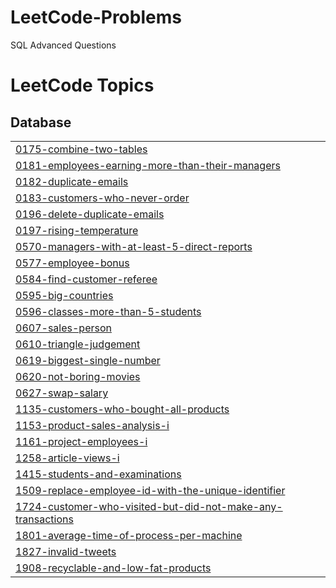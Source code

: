 # LeetCode-Problems
SQL Advanced Questions 

<!---LeetCode Topics Start-->
# LeetCode Topics
## Database
|  |
| ------- |
| [0175-combine-two-tables](https://github.com/pranatim19/LeetCode-Problems/tree/master/0175-combine-two-tables) |
| [0181-employees-earning-more-than-their-managers](https://github.com/pranatim19/LeetCode-Problems/tree/master/0181-employees-earning-more-than-their-managers) |
| [0182-duplicate-emails](https://github.com/pranatim19/LeetCode-Problems/tree/master/0182-duplicate-emails) |
| [0183-customers-who-never-order](https://github.com/pranatim19/LeetCode-Problems/tree/master/0183-customers-who-never-order) |
| [0196-delete-duplicate-emails](https://github.com/pranatim19/LeetCode-Problems/tree/master/0196-delete-duplicate-emails) |
| [0197-rising-temperature](https://github.com/pranatim19/LeetCode-Problems/tree/master/0197-rising-temperature) |
| [0570-managers-with-at-least-5-direct-reports](https://github.com/pranatim19/LeetCode-Problems/tree/master/0570-managers-with-at-least-5-direct-reports) |
| [0577-employee-bonus](https://github.com/pranatim19/LeetCode-Problems/tree/master/0577-employee-bonus) |
| [0584-find-customer-referee](https://github.com/pranatim19/LeetCode-Problems/tree/master/0584-find-customer-referee) |
| [0595-big-countries](https://github.com/pranatim19/LeetCode-Problems/tree/master/0595-big-countries) |
| [0596-classes-more-than-5-students](https://github.com/pranatim19/LeetCode-Problems/tree/master/0596-classes-more-than-5-students) |
| [0607-sales-person](https://github.com/pranatim19/LeetCode-Problems/tree/master/0607-sales-person) |
| [0610-triangle-judgement](https://github.com/pranatim19/LeetCode-Problems/tree/master/0610-triangle-judgement) |
| [0619-biggest-single-number](https://github.com/pranatim19/LeetCode-Problems/tree/master/0619-biggest-single-number) |
| [0620-not-boring-movies](https://github.com/pranatim19/LeetCode-Problems/tree/master/0620-not-boring-movies) |
| [0627-swap-salary](https://github.com/pranatim19/LeetCode-Problems/tree/master/0627-swap-salary) |
| [1135-customers-who-bought-all-products](https://github.com/pranatim19/LeetCode-Problems/tree/master/1135-customers-who-bought-all-products) |
| [1153-product-sales-analysis-i](https://github.com/pranatim19/LeetCode-Problems/tree/master/1153-product-sales-analysis-i) |
| [1161-project-employees-i](https://github.com/pranatim19/LeetCode-Problems/tree/master/1161-project-employees-i) |
| [1258-article-views-i](https://github.com/pranatim19/LeetCode-Problems/tree/master/1258-article-views-i) |
| [1415-students-and-examinations](https://github.com/pranatim19/LeetCode-Problems/tree/master/1415-students-and-examinations) |
| [1509-replace-employee-id-with-the-unique-identifier](https://github.com/pranatim19/LeetCode-Problems/tree/master/1509-replace-employee-id-with-the-unique-identifier) |
| [1724-customer-who-visited-but-did-not-make-any-transactions](https://github.com/pranatim19/LeetCode-Problems/tree/master/1724-customer-who-visited-but-did-not-make-any-transactions) |
| [1801-average-time-of-process-per-machine](https://github.com/pranatim19/LeetCode-Problems/tree/master/1801-average-time-of-process-per-machine) |
| [1827-invalid-tweets](https://github.com/pranatim19/LeetCode-Problems/tree/master/1827-invalid-tweets) |
| [1908-recyclable-and-low-fat-products](https://github.com/pranatim19/LeetCode-Problems/tree/master/1908-recyclable-and-low-fat-products) |
<!---LeetCode Topics End-->
